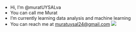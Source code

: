 -  Hi, I’m @muratUYSALva
- You can call me Murat
-  I’m currently learning data analysis and machine learning
- You can reach me at muratuysal24@gmail.com
 ![](C:\Kullanıcılar\User\Masaüstü\pn.png)

<!---
muratUYSALva/muratUYSALva is a ✨ special ✨ repository because its `README.md` (this file) appears on your GitHub profile.
You can click the Preview link to take a look at your changes.
--->

